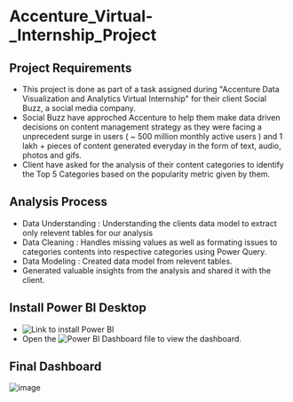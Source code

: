 # Accenture_Virtual-_Internship_Project
## Project Requirements 
- This project is done as part of a task assigned during "Accenture Data Visualization and Analytics Virtual Internship" for their client Social Buzz, a social media company.
- Social Buzz have approched Accenture to help them make data driven decisions on content management strategy as they were facing a unprecedent surge in users ( ~ 500 million monthly active users ) and 1 lakh + pieces of content generated everyday in the form of text, audio, photos and gifs.
- Client have asked for the analysis of their content categories to identify the Top 5 Categories based on the popularity metric given by them.
## Analysis Process  
- Data Understanding : Understanding the clients data model to extract only relevent tables for our analysis
- Data Cleaning : Handles missing values as well as formating issues to categories contents into respective categories using Power Query.
- Data Modeling : Created data model from relevent tables.
- Generated valuable insights from the analysis and shared it with the client.
## Install Power BI Desktop
- ![Link to install Power BI](https://www.microsoft.com/en-us/power-platform/products/power-bi/desktop)
- Open the ![Power BI Dashboard](https://github.com/Anja-c1511/Accenture_Virtual-_Internship_Project/blob/main/Accenture_Socialbuzz_Project.pbix) file to view the dashboard.
## Final Dashboard 
![image](https://github.com/user-attachments/assets/8b772902-7bb0-49af-a292-10f454561375)

